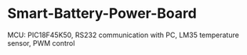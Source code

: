 # Smart-Battery-Power-Board
MCU: PIC18F45K50, RS232 communication with PC, LM35 temperature sensor, PWM control
